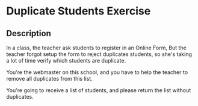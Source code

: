 # Duplicate Students Exercise

## Description

In a class, the teacher ask students to register in an Online Form,
But the teacher forgot setup the form to reject duplicates students, 
so she's taking a lot of time verify which students are duplicate.

You're the webmaster on this school, and 
you have to help the teacher to remove all duplicates from this list.

You're going to receive a list of students, and please return
the list without duplicates.
